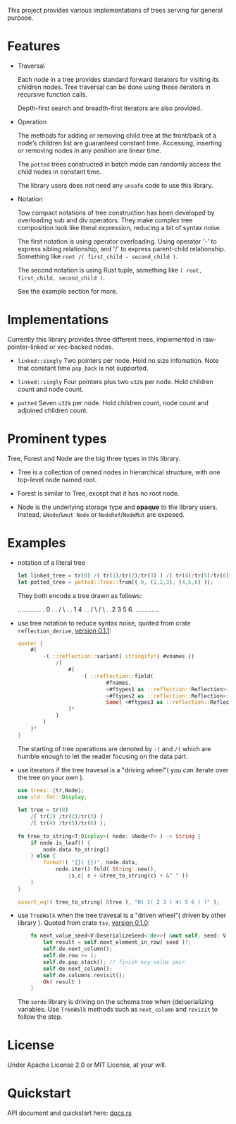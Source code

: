 This project provides various implementations of trees serving for general purpose. 

# Features

- Traversal

  Each node in a tree provides standard forward iterators for visiting its children nodes. Tree traversal can be done using these iterators in recursive function calls.

  Depth-first search and breadth-first iterators are also provided.


- Operation

  The methods for adding or removing child tree at the front/back of a node’s children list are guaranteed constant time. Accessing, inserting or removing nodes in any position are linear time.

  The `potted` trees constructed in batch mode can randomly access the child nodes in constant time.

  The library users does not need any `unsafe` code to use this library.


- Notation

  Tow compact notations of tree construction has been developed by overloading sub and div operators. They make complex tree composition look like literal expression, reducing a bit of syntax noise.

  The first notation is using operator overloading. Using operator '-' to express sibling relationship, and '/' to express parent-child relationship.
  Something like `root /( first_child - second_child )`.

  The second notation is using Rust tuple, something like `( root, first_child, second_child )`.

  See the example section for more.

# Implementations

Currently this library provides three different trees, implemented in raw-pointer-linked or vec-backed nodes.

- `linked::singly`
  Two pointers per node. Hold no size infomation. Note that constant time `pop_back` is not supported.

- `linked::singly`
  Four pointers plus two `u32`s per node. Hold children count and node count.

- `potted`
  Seven `u32`s per node. Hold children count, node count and adjoined children count.

# Prominent types

Tree, Forest and Node are the big three types in this library. 

- Tree is a collection of owned nodes in hierarchical structure, with one top-level node named root.

- Forest is similar to Tree, except that it has no root node.

- Node is the underlying storage type and **opaque** to the library users. Instead, `&Node`/`&mut Node` or `NodeRef`/`NodeMut` are exposed.

# Examples

- notation of a literal tree

  ```rust
  let linked_tree = tr(0) /( tr(1)/tr(2)/tr(3) ) /( tr(4)/tr(5)/tr(6) );
  let potted_tree = potted::Tree::from(( 0, (1,2,3), (4,5,6) ));
  ```
  
  They both encode a tree drawn as follows:
  
  .............
  .     0     .
  .   /   \   .
  .  1     4  .
  . / \   / \ .
  .2   3 5   6.
  .............

- use tree notation to reduce syntax noise, quoted from crate `reflection_derive`, [version 0.1.1](https://github.com/oooutlk/reflection/blob/master/reflection_derive/src/lib.rs#L202):

  ```rust
  quote! {
      #(
          -( ::reflection::variant( stringify!( #vnames ))
              /(
                  #(
                      -( ::reflection::field(
                              #fnames,
                              <#ftypes1 as ::reflection::Reflection>::ty(),
                              <#ftypes2 as ::reflection::Reflection>::name(),
                              Some( <#ftypes3 as ::reflection::Reflection>::members )))
                  )*
              )
          )
      )*
  }
  ```

  The starting of tree operations are denoted by `-(` and `/(` which are humble enough to let the reader focusing on the data part.

- use iterators if the tree travesal is a "driving wheel"( you can iterate over the tree on your own ).

  ```rust
  use trees::{tr,Node};
  use std::fmt::Display;
                                                                   
  let tree = tr(0)
      /( tr(1) /tr(2)/tr(3) )
      /( tr(4) /tr(5)/tr(6) );
                                                                   
  fn tree_to_string<T:Display>( node: &Node<T> ) -> String {
      if node.is_leaf() {
          node.data.to_string()
      } else {
          format!( "{}( {})", node.data, 
              node.iter().fold( String::new(),
                  |s,c| s + &tree_to_string(c) + &" " ))
      }
  }
                                                                   
  assert_eq!( tree_to_string( &tree ), "0( 1( 2 3 ) 4( 5 6 ) )" );
  ```

- use `TreeWalk` when the tree travesal is a "driven wheel"( driven by other library ). Quoted from crate `tsv`, [version 0.1.0](https://github.com/oooutlk/tsv/blob/master/src/de.rs#L542):

  ```rust
      fn next_value_seed<V:DeserializeSeed<'de>>( &mut self, seed: V ) -> Result<V::Value> {
          let result = self.next_element_in_row( seed )?;
          self.de.next_column();
          self.de.row += 1;
          self.de.pop_stack(); // finish key-value pair
          self.de.next_column();
          self.de.columns.revisit();
          Ok( result )
      }
  ```
  The `serde` library is driving on the schema tree when (de)serializing variables. Use `TreeWalk` methods such as `next_column` and `revisit` to follow the step.

# License

Under Apache License 2.0 or MIT License, at your will.

# Quickstart

API document and quickstart here: [docs.rs]( https://docs.rs/trees/ )
